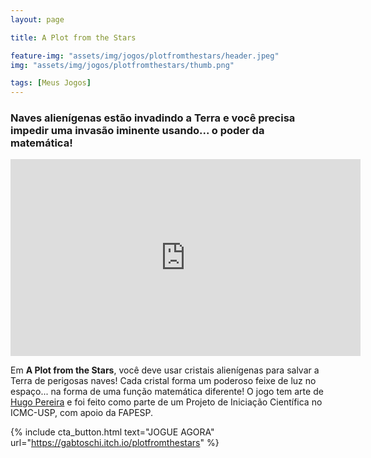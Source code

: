 ```yaml
---
layout: page

title: A Plot from the Stars

feature-img: "assets/img/jogos/plotfromthestars/header.jpeg"
img: "assets/img/jogos/plotfromthestars/thumb.png"

tags: [Meus Jogos]
---
```


### Naves alienígenas estão invadindo a Terra e você precisa impedir uma invasão iminente usando... o poder da matemática!

<div class="iframe-wrapper"><iframe width="560" height="315" src="https://www.youtube.com/embed/PpL9-dPvpkU" title="YouTube video player" frameborder="0" allow="accelerometer; autoplay; clipboard-write; encrypted-media; gyroscope; picture-in-picture" allowfullscreen></iframe></div>

Em **A Plot from the Stars**, você deve usar cristais alienígenas para salvar a Terra de perigosas naves! Cada cristal forma um poderoso feixe de luz no espaço... na forma de uma função matemática diferente! O jogo tem arte de [Hugo Pereira](https://www.instagram.com/hugop.arts/) e foi feito como parte de um Projeto de Iniciação Científica no ICMC-USP, com apoio da FAPESP.

{% include cta_button.html text="JOGUE AGORA" url="https://gabtoschi.itch.io/plotfromthestars" %}